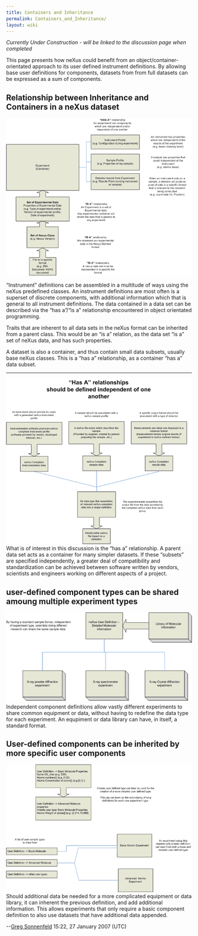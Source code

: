 ```yaml
---
title: Containers and Inheritance
permalink: Containers_and_Inheritance/
layout: wiki
---
```


*Currently Under Construction - will be linked to the discussion page
when completed*

This page presents how neXus could benefit from an
object/container-orientated approach to its user defined instrument
definitions. By allowing base user definitions for components, datasets
from from full datasets can be expressed as a sum of components.

Relationship between Inheritance and Containers in a neXus dataset
------------------------------------------------------------------

![](COP_neXus_slide1.PNG "COP_neXus_slide1.PNG")

“Instrument” definitions can be assembled in a multitude of ways using
the neXus predefined classes. An instrument definitions are most often
is a superset of discrete components, with additional information which
that is general to all instrument definitions. The data contained in a
data set can be described via the “has a”/“is a” relationship
encountered in object orientated programming.

Traits that are inherent to all data sets in the neXus format can be
inherited from a parent class. This would be an “is a” relation, as the
data set “is a” set of neXus data, and has such properties.

A dataset is also a container, and thus contain small data subsets,
usually base neXus classes. This is a “has a” relationship, as a
container “has a” data subset.

------------------------------------------------------------------------

![](COP_neXus_slide2.PNG "fig:COP_neXus_slide2.PNG") What is of interest
in this discussion is the “has a” relationship. A parent data set acts
as a container for many simpler datasets. If these “subsets” are
specified independently, a greater deal of compatibility and
standardization can be achieved between software written by vendors,
scientists and engineers working on different aspects of a project.

user-defined component types can be shared amoung multiple experiment types
---------------------------------------------------------------------------

![](COP_neXus_slide3.PNG "fig:COP_neXus_slide3.PNG") Independent
component definitions allow vastly different experiments to share common
equipment or data, without having to redefine the data type for each
experiment. An equpiment or data library can have, in itself, a standard
format.

User-defined components can be inherited by more specific user components
-------------------------------------------------------------------------

![](COP_neXus_slide4.PNG "fig:COP_neXus_slide4.PNG") Should additional
data be needed for a more complicated equipment or data library, it can
inherent the previous definition, and add additional information. This
allows experiments that only require a basic component definition to
also use datasets that have additional data appended.

--[Greg Sonnenfeld](User%3AGreg_Sonnenfeld "wikilink") 15:22, 27 January
2007 (UTC)
